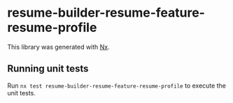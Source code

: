 # resume-builder-resume-feature-resume-profile

This library was generated with [Nx](https://nx.dev).

## Running unit tests

Run `nx test resume-builder-resume-feature-resume-profile` to execute the unit tests.
